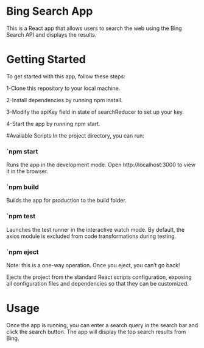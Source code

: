 # Bing Search App
This is a React app that allows users to search the web using the Bing Search API and displays the results.

# Getting Started
To get started with this app, follow these steps:

1-Clone this repository to your local machine.  
  
2-Install dependencies by running npm install.  
  
3-Modify the apiKey field in state of searchReducer to set up your key.  
  
4-Start the app by running npm start.  

#Available Scripts
In the project directory, you can run:

### `npm start
Runs the app in the development mode.
Open http://localhost:3000 to view it in the browser.

### `npm build
Builds the app for production to the build folder.

### `npm test
Launches the test runner in the interactive watch mode.
By default, the axios module is excluded from code transformations during testing.

### `npm eject
Note: this is a one-way operation. Once you eject, you can’t go back!

Ejects the project from the standard React scripts configuration, exposing all configuration files and dependencies so that they can be customized.

# Usage
Once the app is running, you can enter a search query in the search bar and click the search button. The app will display the top search results from Bing.
